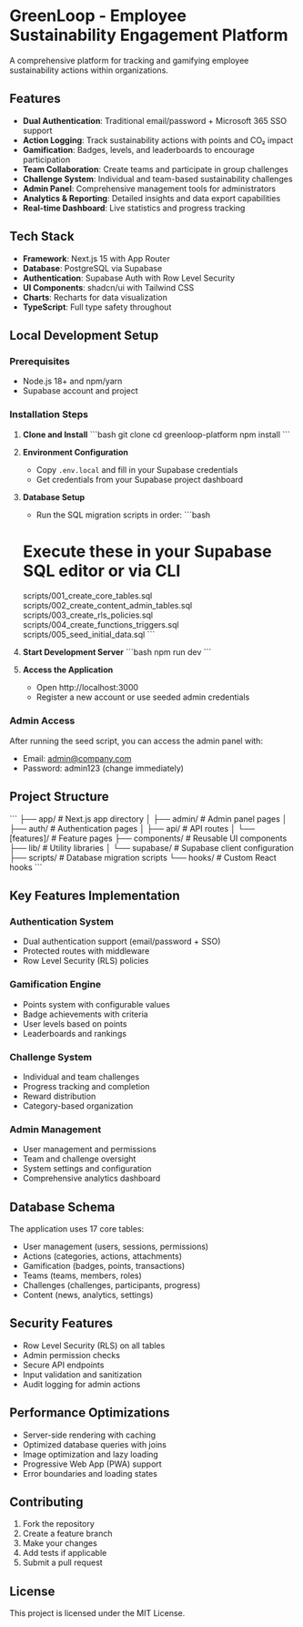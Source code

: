 # GreenLoop - Employee Sustainability Engagement Platform

A comprehensive platform for tracking and gamifying employee sustainability actions within organizations.

## Features

- **Dual Authentication**: Traditional email/password + Microsoft 365 SSO support
- **Action Logging**: Track sustainability actions with points and CO₂ impact
- **Gamification**: Badges, levels, and leaderboards to encourage participation
- **Team Collaboration**: Create teams and participate in group challenges
- **Challenge System**: Individual and team-based sustainability challenges
- **Admin Panel**: Comprehensive management tools for administrators
- **Analytics & Reporting**: Detailed insights and data export capabilities
- **Real-time Dashboard**: Live statistics and progress tracking

## Tech Stack

- **Framework**: Next.js 15 with App Router
- **Database**: PostgreSQL via Supabase
- **Authentication**: Supabase Auth with Row Level Security
- **UI Components**: shadcn/ui with Tailwind CSS
- **Charts**: Recharts for data visualization
- **TypeScript**: Full type safety throughout

## Local Development Setup

### Prerequisites

- Node.js 18+ and npm/yarn
- Supabase account and project

### Installation Steps

1. **Clone and Install**
   \`\`\`bash
   git clone <repository-url>
   cd greenloop-platform
   npm install
   \`\`\`

2. **Environment Configuration**
   - Copy `.env.local` and fill in your Supabase credentials
   - Get credentials from your Supabase project dashboard

3. **Database Setup**
   - Run the SQL migration scripts in order:
   \`\`\`bash
   # Execute these in your Supabase SQL editor or via CLI
   scripts/001_create_core_tables.sql
   scripts/002_create_content_admin_tables.sql
   scripts/003_create_rls_policies.sql
   scripts/004_create_functions_triggers.sql
   scripts/005_seed_initial_data.sql
   \`\`\`

4. **Start Development Server**
   \`\`\`bash
   npm run dev
   \`\`\`

5. **Access the Application**
   - Open http://localhost:3000
   - Register a new account or use seeded admin credentials

### Admin Access

After running the seed script, you can access the admin panel with:
- Email: admin@company.com
- Password: admin123 (change immediately)

## Project Structure

\`\`\`
├── app/                    # Next.js app directory
│   ├── admin/             # Admin panel pages
│   ├── auth/              # Authentication pages
│   ├── api/               # API routes
│   └── [features]/        # Feature pages
├── components/            # Reusable UI components
├── lib/                   # Utility libraries
│   └── supabase/         # Supabase client configuration
├── scripts/              # Database migration scripts
└── hooks/                # Custom React hooks
\`\`\`

## Key Features Implementation

### Authentication System
- Dual authentication support (email/password + SSO)
- Protected routes with middleware
- Row Level Security (RLS) policies

### Gamification Engine
- Points system with configurable values
- Badge achievements with criteria
- User levels based on points
- Leaderboards and rankings

### Challenge System
- Individual and team challenges
- Progress tracking and completion
- Reward distribution
- Category-based organization

### Admin Management
- User management and permissions
- Team and challenge oversight
- System settings and configuration
- Comprehensive analytics dashboard

## Database Schema

The application uses 17 core tables:
- User management (users, sessions, permissions)
- Actions (categories, actions, attachments)
- Gamification (badges, points, transactions)
- Teams (teams, members, roles)
- Challenges (challenges, participants, progress)
- Content (news, analytics, settings)

## Security Features

- Row Level Security (RLS) on all tables
- Admin permission checks
- Secure API endpoints
- Input validation and sanitization
- Audit logging for admin actions

## Performance Optimizations

- Server-side rendering with caching
- Optimized database queries with joins
- Image optimization and lazy loading
- Progressive Web App (PWA) support
- Error boundaries and loading states

## Contributing

1. Fork the repository
2. Create a feature branch
3. Make your changes
4. Add tests if applicable
5. Submit a pull request

## License

This project is licensed under the MIT License.
